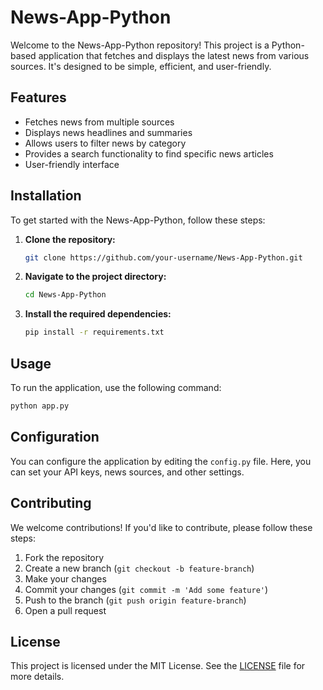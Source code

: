 # News-App-Python

Welcome to the News-App-Python repository! This project is a Python-based application that fetches and displays the latest news from various sources. It's designed to be simple, efficient, and user-friendly.

## Features

- Fetches news from multiple sources
- Displays news headlines and summaries
- Allows users to filter news by category
- Provides a search functionality to find specific news articles
- User-friendly interface

## Installation

To get started with the News-App-Python, follow these steps:

1. **Clone the repository:**
   ```bash
   git clone https://github.com/your-username/News-App-Python.git
   ```
2. **Navigate to the project directory:**
   ```bash
   cd News-App-Python
   ```
3. **Install the required dependencies:**
   ```bash
   pip install -r requirements.txt
   ```

## Usage

To run the application, use the following command:
```bash
python app.py
```

## Configuration

You can configure the application by editing the `config.py` file. Here, you can set your API keys, news sources, and other settings.

## Contributing

We welcome contributions! If you'd like to contribute, please follow these steps:

1. Fork the repository
2. Create a new branch (`git checkout -b feature-branch`)
3. Make your changes
4. Commit your changes (`git commit -m 'Add some feature'`)
5. Push to the branch (`git push origin feature-branch`)
6. Open a pull request

## License

This project is licensed under the MIT License. See the [LICENSE](LICENSE) file for more details.
